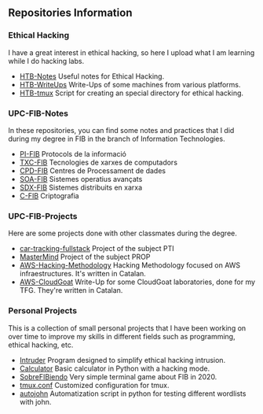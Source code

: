 <!--
**R-kill-9/R-kill-9** is a ✨ _special_ ✨ repository because its `README.md` (this file) appears on your GitHub profile.

Here are some ideas to get you started:

- 🔭 I’m currently working on ...
- 🌱 I’m currently learning ...
- 👯 I’m looking to collaborate on ...
- 🤔 I’m looking for help with ...
- 💬 Ask me about ...
- 📫 How to reach me: ...
- 😄 Pronouns: ...
- ⚡ Fun fact: ...
-->


## Repositories Information

### Ethical Hacking 
I have a great interest in ethical hacking, so here I upload what I am learning while I do hacking labs.

- [HTB-Notes](https://github.com/R-kill-9/HTB-Notes) Useful notes for Ethical Hacking.
- [HTB-WriteUps](https://github.com/R-kill-9/HTB-WriteUps) Write-Ups of some machines from various platforms.
- [HTB-tmux](https://github.com/R-kill-9/HTB_tmux) Script for creating an special directory for ethical hacking.


  
### UPC-FIB-Notes
In these repositories, you can find some notes and practices that I did during my degree in FIB in the branch of Information Technologies.

- [PI-FIB](https://github.com/R-kill-9/PI-FIB) Protocols de la informació
- [TXC-FIB](https://github.com/R-kill-9/TXC-FIB) Tecnologies de xarxes de computadors
- [CPD-FIB](https://github.com/R-kill-9/CPD-FIB) Centres de Processament de dades
- [SOA-FIB](https://github.com/R-kill-9/SOA-FIB) Sistemes operatius avançats
- [SDX-FIB](https://github.com/R-kill-9/SDX-FIB) Sistemes distribuits en xarxa
- [C-FIB](https://github.com/R-kill-9/C-FIB) Criptografia

### UPC-FIB-Projects
Here are some projects done with other classmates during the degree.

- [car-tracking-fullstack](https://github.com/R-kill-9/car-tracking-fullstack) Project of the subject PTI
- [MasterMind](https://github.com/R-kill-9/MasterMind) Project of the subject PROP
- [AWS-Hacking-Methodology](https://github.com/R-kill-9/AWS-Hacking-Methodology)  Hacking Methodology focused on AWS infraestructures. It's written in Catalan. 
- [AWS-CloudGoat](https://github.com/R-kill-9/AWS-CloudGoat)  Write-Up for some CloudGoat laboratories, done for my TFG. They're written in Catalan. 


### Personal Projects
This is a collection of small personal projects that I have been working on over time to improve my skills in different fields such as programming, ethical hacking, etc.

- [Intruder](https://github.com/R-kill-9/Intruder) Program designed to simplify ethical hacking intrusion.
- [Calculator](https://github.com/R-kill-9/Calculator) Basic calculator in Python with a hacking mode.
- [SobreFIBiendo](https://github.com/R-kill-9/SobreFibiendo) Very simple terminal game about FIB in 2020.
- [tmux.conf](https://github.com/R-kill-9/tmux.conf) Customized configuration for tmux.
- [autojohn](https://github.com/R-kill-9/autojohn) Automatization script in python for testing different wordlists with john.



